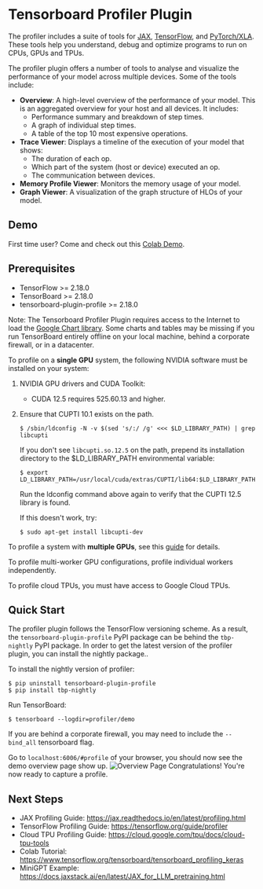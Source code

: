 # Tensorboard Profiler Plugin
The profiler includes a suite of tools for [JAX](https://jax.readthedocs.io/), [TensorFlow](https://www.tensorflow.org/), and [PyTorch/XLA](https://github.com/pytorch/xla). These tools help you understand, debug and optimize programs to run on CPUs, GPUs and TPUs.

The profiler plugin offers a number of tools to analyse and visualize the
performance of your model across multiple devices. Some of the tools include:

*   **Overview**: A high-level overview of the performance of your model. This
    is an aggregated overview for your host and all devices. It includes:
    *   Performance summary and breakdown of step times.
    *   A graph of individual step times.
    *   A table of the top 10 most expensive operations.
*   **Trace Viewer**: Displays a timeline of the execution of your model that shows:
    *   The duration of each op.
    *   Which part of the system (host or device) executed an op.
    *   The communication between devices.
*   **Memory Profile Viewer**: Monitors the memory usage of your model.
*   **Graph Viewer**: A visualization of the graph structure of HLOs of your model.

## Demo
First time user? Come and check out this [Colab Demo](https://www.tensorflow.org/tensorboard/tensorboard_profiling_keras).

## Prerequisites
* TensorFlow >= 2.18.0
* TensorBoard >= 2.18.0
* tensorboard-plugin-profile >= 2.18.0

Note: The Tensorboard Profiler Plugin requires access to the Internet to load the [Google Chart library](https://developers.google.com/chart/interactive/docs/basic_load_libs#basic-library-loading).
Some charts and tables may be missing if you run TensorBoard entirely offline on
your local machine, behind a corporate firewall, or in a datacenter.

To profile on a **single GPU** system, the following NVIDIA software must be installed on your system:

1. NVIDIA GPU drivers and CUDA Toolkit:
    * CUDA 12.5 requires 525.60.13 and higher.
2. Ensure that CUPTI 10.1 exists on the path.

   ```shell
   $ /sbin/ldconfig -N -v $(sed 's/:/ /g' <<< $LD_LIBRARY_PATH) | grep libcupti
   ```

   If you don't see `libcupti.so.12.5` on the path, prepend its installation directory to the $LD_LIBRARY_PATH environmental variable:

   ```shell
   $ export LD_LIBRARY_PATH=/usr/local/cuda/extras/CUPTI/lib64:$LD_LIBRARY_PATH
   ```
   Run the ldconfig command above again to verify that the CUPTI 12.5 library is found.

   If this doesn't work, try:
   ```shell
   $ sudo apt-get install libcupti-dev
   ```

To profile a system with **multiple GPUs**, see this [guide](docs/profile_multi_gpu.md) for details.

To profile multi-worker GPU configurations, profile individual workers independently.

To profile cloud TPUs, you must have access to Google Cloud TPUs.

## Quick Start
The profiler plugin follows the TensorFlow versioning scheme. As a result, the
`tensorboard-plugin-profile` PyPI package can be behind the `tbp-nightly` PyPI
package. In order to get the latest version of the profiler plugin, you can
install the nightly package..

To install the nightly version of profiler:

```
$ pip uninstall tensorboard-plugin-profile
$ pip install tbp-nightly
```

Run TensorBoard:

```
$ tensorboard --logdir=profiler/demo
```
If you are behind a corporate firewall, you may need to include the `--bind_all`
tensorboard flag.

Go to `localhost:6006/#profile` of your browser, you should now see the demo overview page show up.
![Overview Page](docs/images/overview_page.png)
Congratulations! You're now ready to capture a profile.

## Next Steps
* JAX Profiling Guide: https://jax.readthedocs.io/en/latest/profiling.html
* TensorFlow Profiling Guide:  https://tensorflow.org/guide/profiler
* Cloud TPU Profiling Guide: https://cloud.google.com/tpu/docs/cloud-tpu-tools
* Colab Tutorial: https://www.tensorflow.org/tensorboard/tensorboard_profiling_keras
* MiniGPT Example: https://docs.jaxstack.ai/en/latest/JAX_for_LLM_pretraining.html
